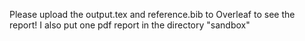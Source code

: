 Please upload the output.tex and reference.bib to Overleaf to see the report!
I also put one pdf report in the directory "sandbox"
